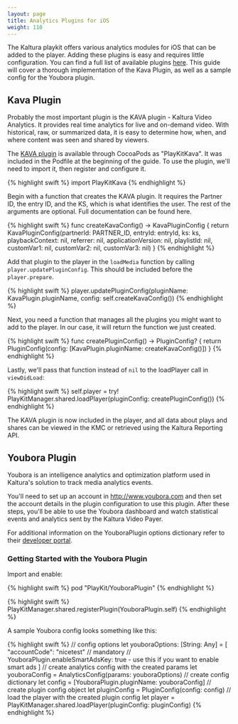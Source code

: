 ```yaml
---
layout: page
title: Analytics Plugins for iOS
weight: 110
---
```


The Kaltura playkit offers various analytics modules for iOS that can be added to the player. Adding these plugins is easy and requires little configuration. You can find a full list of available plugins [here](https://kaltura.github.io/playkit/). This guide will cover a thorough implementation of the Kava Plugin, as well as a sample config for the Youbora plugin.

## Kava Plugin 

Probably the most important plugin is the KAVA plugin - Kaltura Video Analytics. It provides real time analytics for live and on-demand video. With historical, raw, or summarized data, it is easy to determine how, when, and where content was seen and shared by viewers. 

The [KAVA plugin](https://github.com/kaltura/playkit-ios-kava) is available through CocoaPods as "PlayKitKava". It was included in the Podfile at the beginning of the guide. To use the plugin, we'll need to import it, then register and configure it. 

{% highlight swift %}
import PlayKitKava
{% endhighlight %}

Begin with a function that creates the KAVA plugin. It requires the Partner ID, the entry ID, and the KS, which is what identifies the user. The rest of the arguments are optional. Full documentation can be found here. 

{% highlight swift %}
func createKavaConfig() -> KavaPluginConfig {
    return KavaPluginConfig(partnerId: PARTNER_ID, entryId: entryId, ks: ks, playbackContext: nil, referrer: nil, applicationVersion: nil, playlistId: nil, customVar1: nil, customVar2: nil, customVar3: nil)
}
{% endhighlight %}

Add that plugin to the player in the `loadMedia` function by calling `player.updatePluginConfig`. This should be included before the `player.prepare`.

{% highlight swift %}
player.updatePluginConfig(pluginName: KavaPlugin.pluginName, config: self.createKavaConfig())
{% endhighlight %}

Next, you need a function that manages all the plugins you might want to add to the player. In our case, it will return the function we just created. 

{% highlight swift %}
func createPluginConfig() -> PluginConfig? {
    return PluginConfig(config: [KavaPlugin.pluginName: createKavaConfig()])
}
{% endhighlight %}

Lastly, we'll pass that function instead of `nil` to the loadPlayer call in `viewDidLoad`:

{% highlight swift %}
self.player = try! PlayKitManager.shared.loadPlayer(pluginConfig: createPluginConfig())
{% endhighlight %}

The KAVA plugin is now included in the player, and all data about plays and shares can be viewed in the KMC or retrieved using the Kaltura Reporting API. 


## Youbora Plugin  

Youbora is an intelligence analytics and optimization platform used in Kaltura's solution to track media analytics events. 

You'll need to set up an account in http://www.youbora.com and then set the account details in the plugin configuration to use this plugin. After these steps, you'll be able to use the Youbora dashboard and watch statistical events and analytics sent by the Kaltura Video Payer.

For additional information on the YouboraPlugin options dictionary refer to their [developer portal](http://developer.nicepeopleatwork.com/plugins/general/setting-youbora-options/).

### Getting Started with the Youbora Plugin  

Import and enable: 

{% highlight swift %}
pod "PlayKit/YouboraPlugin"
{% endhighlight %}

{% highlight swift %}
PlayKitManager.shared.registerPlugin(YouboraPlugin.self)
{% endhighlight %}

A sample Youbora config looks something like this: 

{% highlight swift %}
// config options
let youboraOptions: [String: Any] = [
    "accountCode": "nicetest" // mandatory
    // YouboraPlugin.enableSmartAdsKey: true - use this if you want to enable smart ads
]
// create analytics config with the created params
let youboraConfig = AnalyticsConfig(params: youboraOptions)
// create config dictionary
let config = [YouboraPlugin.pluginName: youboraConfig]
// create plugin config object
let pluginConfig = PluginConfig(config: config)
// load the player with the created plugin config
let player = PlayKitManager.shared.loadPlayer(pluginConfig: pluginConfig)
{% endhighlight %}

